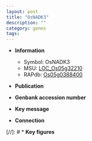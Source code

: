 ```yaml
---
layout: post
title: "OsNADK3"
description: ""
category: genes
tags: 
---
```


* **Information**  
    + Symbol: OsNADK3  
    + MSU: [LOC_Os05g32210](http://rice.uga.edu/cgi-bin/ORF_infopage.cgi?orf=LOC_Os05g32210)  
    + RAPdb: [Os05g0388400](https://rapdb.dna.affrc.go.jp/locus/?name=Os05g0388400)  

* **Publication**  

* **Genbank accession number**  

* **Key message**  

* **Connection**  

[//]: # * **Key figures**  


